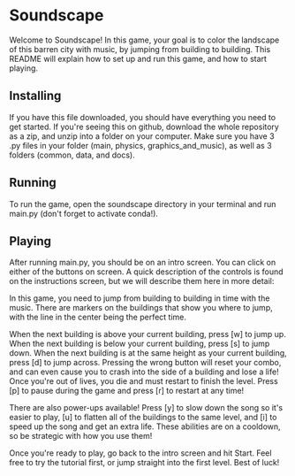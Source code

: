 # Soundscape

Welcome to Soundscape! In this game, your goal is to color the landscape of this barren city with music, by jumping from building to building. This README will explain how to set up and run this game, and how to start playing.

## Installing

If you have this file downloaded, you should have everything you need to get started. If you're seeing this on github, download the whole repository as a zip, and unzip into a folder on your computer. Make sure you have 3 .py files in your folder (main, physics, graphics_and_music), as well as 3 folders (common, data, and docs).

## Running

To run the game, open the soundscape directory in your terminal and run main.py (don't forget to activate conda!).

## Playing

After running main.py, you should be on an intro screen. You can click on either of the buttons on screen. A quick description of the controls is found on the instructions screen, but we will describe them here in more detail:

In this game, you need to jump from building to building in time with the music. There are markers on the buildings that show you where to jump, with the line in the center being the perfect time.

When the next building is above your current building, press [w] to jump up. When the next building is below your current building, press [s] to jump down. When the next building is at the same height as your current building, press [d] to jump across. Pressing the wrong button will reset your combo, and can even cause you to crash into the side of a building and lose a life! Once you're out of lives, you die and must restart to finish the level. Press [p] to pause during the game and press [r] to restart at any time!

There are also power-ups available! Press [y] to slow down the song so it's easier to play, [u] to flatten all of the buildings to the same level, and [i] to speed up the song and get an extra life. These abilities are on a cooldown, so be strategic with how you use them!

Once you're ready to play, go back to the intro screen and hit Start. Feel free to try the tutorial first, or jump straight into the first level. Best of luck!
